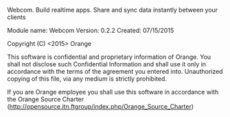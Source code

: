 Webcom. Build realtime apps. Share and sync data instantly between your clients

Module name: Webcom
Version:     0.2.2
Created:     07/15/2015

Copyright (C) <2015> Orange

This software is confidential and proprietary information of Orange.
You shall not disclose such Confidential Information and shall use it only in
accordance with the terms of the agreement you entered into.
Unauthorized copying of this file, via any medium is strictly prohibited.

If you are Orange employee you shall use this software in accordance with
the Orange Source Charter (http://opensource.itn.ftgroup/index.php/Orange_Source_Charter)
